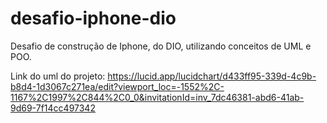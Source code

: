 # desafio-iphone-dio
Desafio de construção de Iphone, do DIO, utilizando conceitos de UML e POO.

Link do uml do projeto: https://lucid.app/lucidchart/d433ff95-339d-4c9b-b8d4-1d3067c271ea/edit?viewport_loc=-1552%2C-1167%2C1997%2C844%2C0_0&invitationId=inv_7dc46381-abd6-41ab-9d69-7f14cc497342
